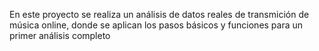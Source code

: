 En este proyecto se realiza un análisis de datos reales de transmición de música online, donde se aplican los pasos básicos y funciones para un primer análisis completo
